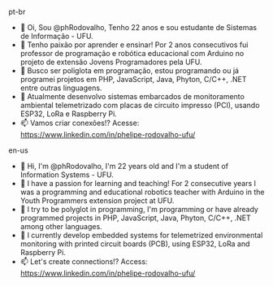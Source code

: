 pt-br
- 👋 Oi, Sou @phRodovalho, Tenho 22 anos e sou estudante de Sistemas de Informação - UFU.
- 👀 Tenho paixão por aprender e ensinar! Por 2 anos consecutivos fui professor de programação e robótica educacional com Arduino no projeto de extensão Jovens Programadores pela UFU.
- 🌱 Busco ser poliglota em programação, estou programando ou já programei projetos em PHP, JavaScript, Java, Phyton, C/C++, .NET entre outras linguagens.
- 💞️ Atualmente desenvolvo sistemas embarcados de monitoramento ambiental telemetrizado com placas de circuito impresso (PCI), usando ESP32, LoRa e Raspberry Pi.
- 📫 Vamos criar conexões!? Acesse: https://www.linkedin.com/in/phelipe-rodovalho-ufu/

en-us
- 👋 Hi, I'm @phRodovalho, I'm 22 years old and I'm a student of Information Systems - UFU.
- 👀 I have a passion for learning and teaching! For 2 consecutive years I was a programming and educational robotics teacher with Arduino in the Youth Programmers extension project at UFU.
- 🌱 I try to be polyglot in programming, I'm programming or have already programmed projects in PHP, JavaScript, Java, Phyton, C/C++, .NET among other languages.
- 💞️ I currently develop embedded systems for telemetrized environmental monitoring with printed circuit boards (PCB), using ESP32, LoRa and Raspberry Pi.
- 📫 Let's create connections!? Access: https://www.linkedin.com/in/phelipe-rodovalho-ufu/
<!---
phRodovalho/phRodovalho is a ✨ special ✨ repository because its `README.md` (this file) appears on your GitHub profile.
You can click the Preview link to take a look at your changes.
--->



